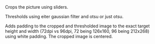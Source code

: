Crops the picture using sliders.

Thresholds using eiter gaussian filter and otsu or just otsu.

Adds padding to the cropped and thresholded image to the exact target height and width (72dpi vs 96dpi, 72 being 126x160, 96 being 212x268) using white padding.
The cropped image is centered.
